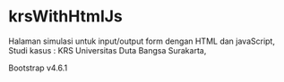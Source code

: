 # krsWithHtmlJs
Halaman simulasi untuk input/output form dengan HTML dan javaScript,
Studi kasus : KRS Universitas Duta Bangsa Surakarta,

Bootstrap v4.6.1
